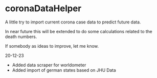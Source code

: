 # coronaDataHelper

A little try to import current corona case data to predict future data.

In near future this will be extended to do some calculations related to the death numbers.

If somebody as ideas to improve, let me know.


20-12-23
 - Added data scraper for worldometer
 - Added import of german states based on JHU Data
